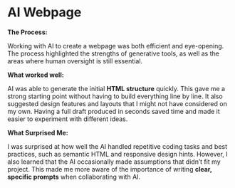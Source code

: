# AI Webpage

**The Process:**

Working with AI to create a webpage was both efficient and eye-opening. The process highlighted the strengths of generative tools, as well as the areas where human oversight is still essential.  

**What worked well:**  

AI was able to generate the initial **HTML structure** quickly. This gave me a strong starting point without having to build everything line by line. It also suggested design features and layouts that I might not have considered on my own. Having a full draft produced in seconds saved time and made it easier to experiment with different ideas.  

**What Surprised Me:**

I was surprised at how well the AI handled repetitive coding tasks and best practices, such as semantic HTML and responsive design hints. However, I also learned that the AI occasionally made assumptions that didn’t fit my project. This made me more aware of the importance of writing **clear, specific prompts** when collaborating with AI.  

